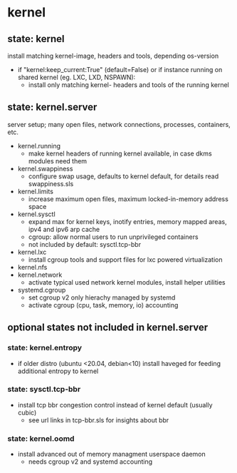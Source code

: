 # kernel

## state: kernel

install matching kernel-image, headers and tools, depending os-version

+ if "kernel:keep_current:True" (default=False) or
    if instance running on shared kernel (eg. LXC, LXD, NSPAWN):
    + install only matching kernel- headers and tools of the running kernel

## state: kernel.server

server setup; many open files, network connections, processes, containers, etc.

+ kernel.running
    + make kernel headers of running kernel available, in case dkms modules need them
+ kernel.swappiness
    + configure swap usage, defaults to kernel default, for details read swappiness.sls
+ kernel.limits
    + increase maximum open files, maximum locked-in-memory address space
+ kernel.sysctl
    + expand max for kernel keys, inotify entries, memory mapped areas, ipv4 and ipv6 arp cache
    + cgroup: allow normal users to run unprivileged containers
    + not included by default: sysctl.tcp-bbr
+ kernel.lxc
    + install cgroup tools and support files for lxc powered virtualization
+ kernel.nfs
+ kernel.network
    + activate typical used network kernel modules, install helper utilities
+ systemd.cgroup
    + set cgroup v2 only hierachy managed by systemd
    + activate cgroup (cpu, task, memory, io) accounting

## optional states not included in kernel.server

### state: kernel.entropy
+ if older distro (ubuntu <20.04, debian<10) install haveged for feeding additional entropy to kernel

### state: sysctl.tcp-bbr
+ install tcp bbr congestion control instead of kernel default (usually cubic)
    + see url links in tcp-bbr.sls for insights about bbr

### state: kernel.oomd
+ install advanced out of memory managment userspace daemon
    + needs cgroup v2 and systemd accounting
